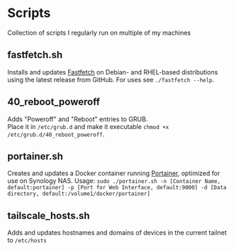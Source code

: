# Scripts
Collection of scripts I regularly run on multiple of my machines
## fastfetch.sh
Installs and updates [Fastfetch](https://github.com/fastfetch-cli/fastfetch) on Debian- and RHEL-based distributions using the latest release from GitHub.
For uses see ```./fastfetch --help```.
## 40_reboot_poweroff
Adds "Poweroff" and "Reboot" entries to GRUB.   
Place it in ```/etc/grub.d``` and make it executable ```chmod +x /etc/grub.d/40_reboot_poweroff```.
## portainer.sh
Creates and updates a Docker container running [Portainer](https://www.portainer.io/), optimized for use on Synology NAS.
Usage: ```sudo ./portainer.sh -n [Container Name, default:portainer] -p [Port for Web Interface, default:9000] -d [Data directory, default:/volume1/docker/portainer]```
## tailscale_hosts.sh
Adds and updates hostnames and domains of devices in the current tailnet to `/etc/hosts`
